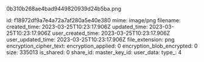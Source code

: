 0b310b268ae4bad9449820939d24b5ba.png

id: f18972df9a7e4a72a7af280a5e40e380
mime: image/png
filename: 
created_time: 2023-03-25T10:23:17.906Z
updated_time: 2023-03-25T10:23:17.906Z
user_created_time: 2023-03-25T10:23:17.906Z
user_updated_time: 2023-03-25T10:23:17.906Z
file_extension: png
encryption_cipher_text: 
encryption_applied: 0
encryption_blob_encrypted: 0
size: 335013
is_shared: 0
share_id: 
master_key_id: 
user_data: 
type_: 4